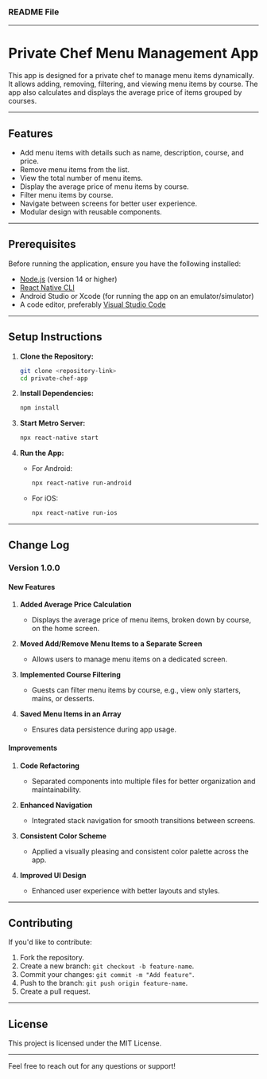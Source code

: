 ### **README File**

---

# **Private Chef Menu Management App**

This app is designed for a private chef to manage menu items dynamically. It allows adding, removing, filtering, and viewing menu items by course. The app also calculates and displays the average price of items grouped by courses.

---

## **Features**

- Add menu items with details such as name, description, course, and price.
- Remove menu items from the list.
- View the total number of menu items.
- Display the average price of menu items by course.
- Filter menu items by course.
- Navigate between screens for better user experience.
- Modular design with reusable components.

---

## **Prerequisites**

Before running the application, ensure you have the following installed:

- [Node.js](https://nodejs.org/) (version 14 or higher)
- [React Native CLI](https://reactnative.dev/docs/environment-setup)
- Android Studio or Xcode (for running the app on an emulator/simulator)
- A code editor, preferably [Visual Studio Code](https://code.visualstudio.com/)

---

## **Setup Instructions**

1. **Clone the Repository:**

   ```bash
   git clone <repository-link>
   cd private-chef-app
   ```

2. **Install Dependencies:**

   ```bash
   npm install
   ```

3. **Start Metro Server:**

   ```bash
   npx react-native start
   ```

4. **Run the App:**

   - For Android:  
     ```bash
     npx react-native run-android
     ```
   - For iOS:  
     ```bash
     npx react-native run-ios
     ```

---

## **Change Log**

### **Version 1.0.0**
#### **New Features**
1. **Added Average Price Calculation**  
   - Displays the average price of menu items, broken down by course, on the home screen.

2. **Moved Add/Remove Menu Items to a Separate Screen**  
   - Allows users to manage menu items on a dedicated screen.

3. **Implemented Course Filtering**  
   - Guests can filter menu items by course, e.g., view only starters, mains, or desserts.

4. **Saved Menu Items in an Array**  
   - Ensures data persistence during app usage.

#### **Improvements**
1. **Code Refactoring**  
   - Separated components into multiple files for better organization and maintainability.

2. **Enhanced Navigation**  
   - Integrated stack navigation for smooth transitions between screens.

3. **Consistent Color Scheme**  
   - Applied a visually pleasing and consistent color palette across the app.

4. **Improved UI Design**  
   - Enhanced user experience with better layouts and styles.

---

## **Contributing**

If you'd like to contribute:

1. Fork the repository.
2. Create a new branch: `git checkout -b feature-name`.
3. Commit your changes: `git commit -m "Add feature"`.
4. Push to the branch: `git push origin feature-name`.
5. Create a pull request.

---

## **License**

This project is licensed under the MIT License.

---

Feel free to reach out for any questions or support!
 
